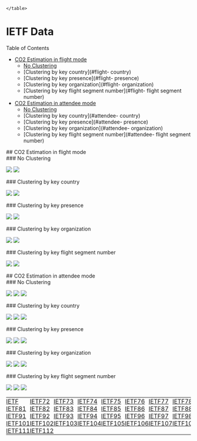 

  <html>
  <style>
  table, th, td {
    border: 0px none;
    padding: 0px;
  }
  </style>
  <body>
    <table style="width:100%">
          <tr>
<td><a href='https://mglt.github.io/co2eq/IETF/IETF'>IETF</a></td>
<td><a href='https://mglt.github.io/co2eq/IETF/IETF72'>IETF72</a></td>
<td><a href='https://mglt.github.io/co2eq/IETF/IETF73'>IETF73</a></td>
<td><a href='https://mglt.github.io/co2eq/IETF/IETF74'>IETF74</a></td>
<td><a href='https://mglt.github.io/co2eq/IETF/IETF75'>IETF75</a></td>
<td><a href='https://mglt.github.io/co2eq/IETF/IETF76'>IETF76</a></td>
<td><a href='https://mglt.github.io/co2eq/IETF/IETF77'>IETF77</a></td>
<td><a href='https://mglt.github.io/co2eq/IETF/IETF78'>IETF78</a></td>
<td><a href='https://mglt.github.io/co2eq/IETF/IETF79'>IETF79</a></td>
<td><a href='https://mglt.github.io/co2eq/IETF/IETF80'>IETF80</a></td>
      </tr>
      <tr>
<td><a href='https://mglt.github.io/co2eq/IETF/IETF81'>IETF81</a></td>
<td><a href='https://mglt.github.io/co2eq/IETF/IETF82'>IETF82</a></td>
<td><a href='https://mglt.github.io/co2eq/IETF/IETF83'>IETF83</a></td>
<td><a href='https://mglt.github.io/co2eq/IETF/IETF84'>IETF84</a></td>
<td><a href='https://mglt.github.io/co2eq/IETF/IETF85'>IETF85</a></td>
<td><a href='https://mglt.github.io/co2eq/IETF/IETF86'>IETF86</a></td>
<td><a href='https://mglt.github.io/co2eq/IETF/IETF87'>IETF87</a></td>
<td><a href='https://mglt.github.io/co2eq/IETF/IETF88'>IETF88</a></td>
<td><a href='https://mglt.github.io/co2eq/IETF/IETF89'>IETF89</a></td>
<td><a href='https://mglt.github.io/co2eq/IETF/IETF90'>IETF90</a></td>
      </tr>
      <tr>
<td><a href='https://mglt.github.io/co2eq/IETF/IETF91'>IETF91</a></td>
<td><a href='https://mglt.github.io/co2eq/IETF/IETF92'>IETF92</a></td>
<td><a href='https://mglt.github.io/co2eq/IETF/IETF93'>IETF93</a></td>
<td><a href='https://mglt.github.io/co2eq/IETF/IETF94'>IETF94</a></td>
<td><a href='https://mglt.github.io/co2eq/IETF/IETF95'>IETF95</a></td>
<td><a href='https://mglt.github.io/co2eq/IETF/IETF96'>IETF96</a></td>
<td><a href='https://mglt.github.io/co2eq/IETF/IETF97'>IETF97</a></td>
<td><a href='https://mglt.github.io/co2eq/IETF/IETF98'>IETF98</a></td>
<td><a href='https://mglt.github.io/co2eq/IETF/IETF99'>IETF99</a></td>
<td><a href='https://mglt.github.io/co2eq/IETF/IETF100'>IETF100</a></td>
      </tr>
      <tr>
<td><a href='https://mglt.github.io/co2eq/IETF/IETF101'>IETF101</a></td>
<td><a href='https://mglt.github.io/co2eq/IETF/IETF102'>IETF102</a></td>
<td><a href='https://mglt.github.io/co2eq/IETF/IETF103'>IETF103</a></td>
<td><a href='https://mglt.github.io/co2eq/IETF/IETF104'>IETF104</a></td>
<td><a href='https://mglt.github.io/co2eq/IETF/IETF105'>IETF105</a></td>
<td><a href='https://mglt.github.io/co2eq/IETF/IETF106'>IETF106</a></td>
<td><a href='https://mglt.github.io/co2eq/IETF/IETF107'>IETF107</a></td>
<td><a href='https://mglt.github.io/co2eq/IETF/IETF108'>IETF108</a></td>
<td><a href='https://mglt.github.io/co2eq/IETF/IETF109'>IETF109</a></td>
<td><a href='https://mglt.github.io/co2eq/IETF/IETF110'>IETF110</a></td>
      </tr>
      <tr>
<td><a href='https://mglt.github.io/co2eq/IETF/IETF111'>IETF111</a></td>
<td><a href='https://mglt.github.io/co2eq/IETF/IETF112'>IETF112</a></td>
<td> </td>
<td> </td>
<td> </td>
<td> </td>
<td> </td>
<td> </td>
<td> </td>
<td> </td>
      </tr>

    </table>
  </body>
  </html>
    

# IETF Data


Table of Contents

* [CO2 Estimation in flight mode](#flight)
  * [No Clustering](#flight-None)
  * [Clustering by key  country](#flight- country)
  * [Clustering by key  presence](#flight- presence)
  * [Clustering by key  organization](#flight- organization)
  * [Clustering by key  flight segment number](#flight- flight segment number)
* [CO2 Estimation in attendee mode](#attendee)
  * [No Clustering](#attendee-None)
  * [Clustering by key  country](#attendee- country)
  * [Clustering by key  presence](#attendee- presence)
  * [Clustering by key  organization](#attendee- organization)
  * [Clustering by key  flight segment number](#attendee- flight segment number)

<div id="flight"></div>
## CO2 Estimation in flight mode

<div id="flight-None"></div>
### No Clustering

![](co2eq-mode_flight-cluster_nbr_15-co2eq_goclimate.svg)
![](co2eq-mode_flight-cluster_nbr_15-co2eq_myclimate.svg)

<div id="flight- country"></div>
### Clustering by key  country

![](co2eq-mode_flight-cluster_key_country-cluster_nbr_15-co2eq_goclimate.svg)
![](co2eq-mode_flight-cluster_key_country-cluster_nbr_15-co2eq_myclimate.svg)

<div id="flight- presence"></div>
### Clustering by key  presence

![](co2eq-mode_flight-cluster_key_presence-cluster_nbr_15-co2eq_myclimate.svg)
![](co2eq-mode_flight-cluster_key_presence-cluster_nbr_15-co2eq_goclimate.svg)

<div id="flight- organization"></div>
### Clustering by key  organization

![](co2eq-mode_flight-cluster_key_organization-cluster_nbr_15-co2eq_myclimate.svg)
![](co2eq-mode_flight-cluster_key_organization-cluster_nbr_15-co2eq_goclimate.svg)

<div id="flight- flight segment number"></div>
### Clustering by key  flight segment number

![](co2eq-mode_flight-cluster_key_flight_segment_number-cluster_nbr_15-co2eq_myclimate.svg)
![](co2eq-mode_flight-cluster_key_flight_segment_number-cluster_nbr_15-co2eq_goclimate.svg)

<div id="attendee"></div>
## CO2 Estimation in attendee mode

<div id="attendee-None"></div>
### No Clustering

![](co2eq-mode_attendee-cluster_nbr_15-co2eq_goclimate.svg)
![](co2eq-mode_attendee-cluster_nbr_15.svg)
![](co2eq-mode_attendee-cluster_nbr_15-co2eq_myclimate.svg)

<div id="attendee- country"></div>
### Clustering by key  country

![](co2eq-mode_attendee-cluster_key_country-cluster_nbr_15-co2eq_myclimate.svg)
![](co2eq-mode_attendee-cluster_key_country-cluster_nbr_15-co2eq_goclimate.svg)
![](co2eq-mode_attendee-cluster_key_country-cluster_nbr_15.svg)

<div id="attendee- presence"></div>
### Clustering by key  presence

![](co2eq-mode_attendee-cluster_key_presence-cluster_nbr_15-co2eq_myclimate.svg)
![](co2eq-mode_attendee-cluster_key_presence-cluster_nbr_15.svg)
![](co2eq-mode_attendee-cluster_key_presence-cluster_nbr_15-co2eq_goclimate.svg)

<div id="attendee- organization"></div>
### Clustering by key  organization

![](co2eq-mode_attendee-cluster_key_organization-cluster_nbr_15-co2eq_myclimate.svg)
![](co2eq-mode_attendee-cluster_key_organization-cluster_nbr_15.svg)
![](co2eq-mode_attendee-cluster_key_organization-cluster_nbr_15-co2eq_goclimate.svg)

<div id="attendee- flight segment number"></div>
### Clustering by key  flight segment number

![](co2eq-mode_attendee-cluster_key_flight_segment_number-cluster_nbr_15.svg)
![](co2eq-mode_attendee-cluster_key_flight_segment_number-cluster_nbr_15-co2eq_myclimate.svg)
![](co2eq-mode_attendee-cluster_key_flight_segment_number-cluster_nbr_15-co2eq_goclimate.svg)

